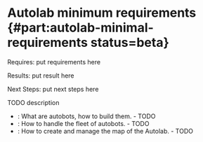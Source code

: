 # Autolab minimum requirements {#part:autolab-minimal-requirements status=beta}

<div class='requirements' markdown="1">

Requires: put requirements here

Results: put result here

Next Steps: put next steps here
</div>


TODO description

* [](#autolab-autobot-specs): What are autobots, how to build them. - TODO
* [](#autolab-fleet-roster): How to handle the fleet of autobots. - TODO
* [](#autolab-map-making): How to create and manage the map of the Autolab. - TODO